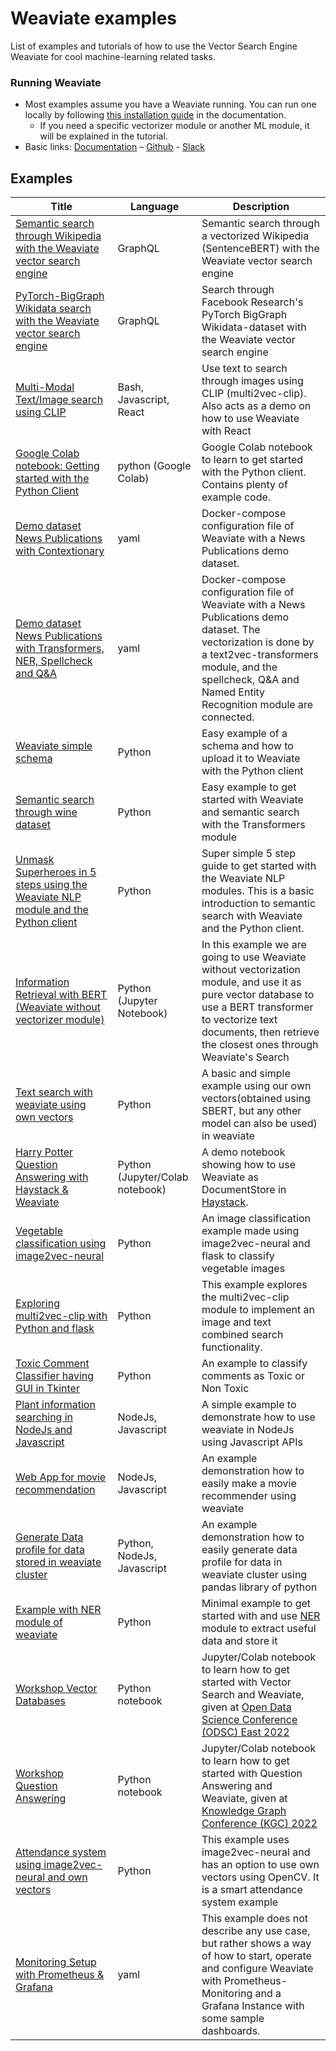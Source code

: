 # Weaviate examples

List of examples and tutorials of how to use the Vector Search Engine
Weaviate for cool machine-learning related tasks.

### Running Weaviate

* Most examples assume you have a Weaviate running. You can run one locally by following [this installation guide](https://weaviate.io/developers/weaviate/installation/docker-compose) in the documentation.
  * If you need a specific vectorizer module or another ML module, it will be explained in the tutorial.
* Basic links: [Documentation](https://weaviate.io/developers/weaviate/) – [Github](https://github.com/weaviate/weaviate) - [Slack](https://weaviate.io/slack)

## Examples

|Title|Language|Description|
|---|---|---|
| [Semantic search through Wikipedia with the Weaviate vector search engine](https://github.com/weaviate/semantic-search-through-wikipedia-with-weaviate) | GraphQL | Semantic search through a vectorized Wikipedia (SentenceBERT) with the Weaviate vector search engine | 
| [PyTorch-BigGraph Wikidata search with the Weaviate vector search engine](https://github.com/weaviate/biggraph-wikidata-search-with-weaviate) | GraphQL | Search through Facebook Research's PyTorch BigGraph Wikidata-dataset with the Weaviate vector search engine |
| [Multi-Modal Text/Image search using CLIP](clip-multi-modal-text-image-search/) | Bash, Javascript, React | Use text to search through images using CLIP (multi2vec-clip). Also acts as a demo on how to use Weaviate with React |
| [Google Colab notebook: Getting started with the Python Client](getting-started-with-python-client-colab) | python (Google Colab) | Google Colab notebook to learn to get started with the Python client. Contains plenty of example code. |
| [Demo dataset News Publications with Contextionary](weaviate-contextionary-newspublications) | yaml | Docker-compose configuration file of Weaviate with a News Publications demo dataset. |
| [Demo dataset News Publications with Transformers, NER, Spellcheck and Q&A](weaviate-transformers-newspublications) | yaml | Docker-compose configuration file of Weaviate with a News Publications demo dataset. The vectorization is done by a text2vec-transformers module, and the spellcheck, Q&A and Named Entity Recognition module are connected. |
| [Weaviate simple schema](schema-wines) | Python | Easy example of a schema and how to upload it to Weaviate with the Python client |
| [Semantic search through wine dataset](semanticsearch-transformers-wines) | Python | Easy example to get started with Weaviate and semantic search with the Transformers module |
| [Unmask Superheroes in 5 steps using the Weaviate NLP module and the Python client](unmask-superheroes) | Python | Super simple 5 step guide to get started with the Weaviate NLP modules. This is a basic introduction to semantic search with Weaviate and the Python client.|
| [Information Retrieval with BERT (Weaviate without vectorizer module)](bert-information-retrieval) | Python (Jupyter Notebook) | In this example we are going to use Weaviate without vectorization module, and use it as pure vector database to use a BERT transformer to vectorize text documents, then retrieve the closest ones through Weaviate's Search | 
| [Text search with weaviate using own vectors](text-search-with-own-vectors) | Python | A basic and simple example using our own vectors(obtained using SBERT, but any other model can also be used) in weaviate|
| [Harry Potter Question Answering with Haystack & Weaviate](harrypotter-qa-haystack-weaviate) | Python (Jupyter/Colab notebook) | A demo notebook showing how to use Weaviate as DocumentStore in [Haystack](https://haystack.deepset.ai/overview/intro).
| [Vegetable classification using image2vec-neural](vegetable-classification) | Python  |An image classification example made using image2vec-neural and flask to classify vegetable images|
| [Exploring multi2vec-clip with Python and flask](exploring-multi2vec-clip-with-Python-and-flask) | Python  |This example explores the multi2vec-clip module to implement an image and text combined search functionality.|
| [Toxic Comment Classifier having GUI in Tkinter](weaviate-toxic-comment-classifier) | Python  |An example to classify comments as Toxic or Non Toxic |
| [Plant information searching in NodeJs and Javascript](plant-information-searching-using-NodeJs) | NodeJs, Javascript |A simple example to demonstrate how to use weaviate in NodeJs using Javascript APIs|
| [Web App for movie recommendation](weaviate-movie-recommendation-example) | NodeJs, Javascript |An example demonstration how to easily make a movie recommender using weaviate|
| [Generate Data profile for data stored in weaviate cluster](weaviate-data-profiling-using-pandas) | Python, NodeJs, Javascript |An example demonstration how to easily generate data profile for data in weaviate cluster using pandas library of python|
| [Example with NER module of weaviate](example-with-NER-module) | Python  |Minimal example to get started with and use [NER](https://weaviate.io/developers/weaviate/v1.11.0/reader-generator-modules/ner-transformers.html) module to extract useful data and store it|
| [Workshop Vector Databases](vector-database-workshop) | Python notebook  | Jupyter/Colab notebook to learn how to get started with Vector Search and Weaviate, given at [Open Data Science Conference (ODSC) East 2022](https://odsc.com/speakers/vector-database-workshop-using-weaviate/)|
| [Workshop Question Answering](question-answering-application-with-weaviate-workshop) | Python notebook  | Jupyter/Colab notebook to learn how to get started with Question Answering and Weaviate, given at [Knowledge Graph Conference (KGC) 2022](https://www.knowledgegraph.tech/kgc-2022-tutorial-ml-model-with-the-vector-database-weaviate/) |
| [Attendance system using image2vec-neural and own vectors](attendance-system-example) | Python  |This example uses image2vec-neural and has an option to use own vectors using OpenCV. It is a smart attendance system example|
| [Monitoring Setup with Prometheus & Grafana](monitoring-prometheus-grafana) | yaml  | This example does not describe any use case, but rather shows a way of how to start, operate and configure Weaviate with Prometheus-Monitoring and a Grafana Instance with some sample dashboards. |
